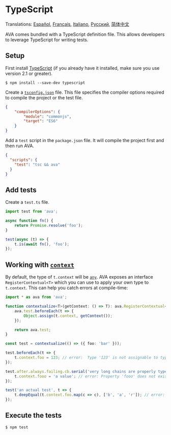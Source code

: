 # TypeScript

Translations: [Español](https://github.com/avajs/ava-docs/blob/master/es_ES/docs/recipes/typescript.md), [Français](https://github.com/avajs/ava-docs/blob/master/fr_FR/docs/recipes/typescript.md), [Italiano](https://github.com/avajs/ava-docs/blob/master/it_IT/docs/recipes/typescript.md), [Русский](https://github.com/avajs/ava-docs/blob/master/ru_RU/docs/recipes/typescript.md), [简体中文](https://github.com/avajs/ava-docs/blob/master/zh_CN/docs/recipes/typescript.md)

AVA comes bundled with a TypeScript definition file. This allows developers to leverage TypeScript for writing tests.

## Setup

First install [TypeScript](https://github.com/Microsoft/TypeScript) (if you already have it installed, make sure you use version 2.1 or greater).

```
$ npm install --save-dev typescript
```

Create a [`tsconfig.json`](https://github.com/Microsoft/TypeScript/wiki/tsconfig.json) file. This file specifies the compiler options required to compile the project or the test file.

```json
{
	"compilerOptions": {
		"module": "commonjs",
		"target": "ES6"
	}
}
```

Add a `test` script in the `package.json` file. It will compile the project first and then run AVA.

```json
{
  "scripts": {
    "test": "tsc && ava"
  }
}
```


## Add tests

Create a `test.ts` file.

```ts
import test from 'ava';

async function fn() {
    return Promise.resolve('foo');
}

test(async (t) => {
    t.is(await fn(), 'foo');
});
```

## Working with [`context`](https://github.com/avajs/ava#test-context)

By default, the type of `t.context` will be [`any`](https://www.typescriptlang.org/docs/handbook/basic-types.html#any). AVA exposes an interface `RegisterContextual<T>` which you can use to apply your own type to `t.context`. This can help you catch errors at compile-time:

```ts
import * as ava from 'ava';

function contextualize<T>(getContext: () => T): ava.RegisterContextual<T> {
    ava.test.beforeEach(t => {
        Object.assign(t.context, getContext());
    });

    return ava.test;
}

const test = contextualize(() => ({ foo: 'bar' }));

test.beforeEach(t => {
    t.context.foo = 123; // error:  Type '123' is not assignable to type 'string'
});

test.after.always.failing.cb.serial('very long chains are properly typed', t => {
    t.context.fooo = 'a value'; // error: Property 'fooo' does not exist on type '{ foo: string }'
});

test('an actual test', t => {
    t.deepEqual(t.context.foo.map(c => c), ['b', 'a', 'r']); // error: Property 'map' does not exist on type 'string'
});
```

## Execute the tests

```
$ npm test
```
